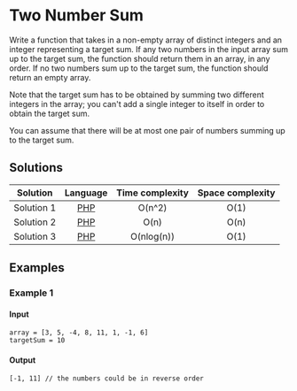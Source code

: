 # Two Number Sum

Write a function that takes in a non-empty array of distinct integers and an
integer representing a target sum. If any two numbers in the input array sum up
to the target sum, the function should return them in an array, in any order. If
no two numbers sum up to the target sum, the function should return an empty
array.

Note that the target sum has to be obtained by summing two different integers in
the array; you can't add a single integer to itself in order to obtain the
target sum.

You can assume that there will be at most one pair of numbers summing up to the
target sum.

## Solutions

| Solution   | Language                   | Time complexity | Space complexity |
|:----------:|:--------------------------:|:---------------:|:----------------:|
| Solution 1 | [PHP][PHP-1]               | O(n^2)          | O(1)             |
| Solution 2 | [PHP][PHP-2]               | O(n)            | O(n)             |
| Solution 3 | [PHP][PHP-3]               | O(nlog(n))      | O(1)             |

## Examples

### Example 1

#### Input

```
array = [3, 5, -4, 8, 11, 1, -1, 6]
targetSum = 10
```

#### Output

```
[-1, 11] // the numbers could be in reverse order
```

[PHP-1]: ../solutions/php/003-TwoNumberSum/solution-1.php

[PHP-2]: ../solutions/php/003-TwoNumberSum/solution-2.php

[PHP-3]: ../solutions/php/003-TwoNumberSum/solution-3.php